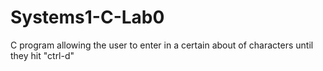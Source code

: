 # Systems1-C-Lab0
C program allowing the user to enter in a certain about of characters until they hit "ctrl-d"
